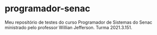 # programador-senac
Meu repositório de testes do curso Programador de Sistemas do Senac ministrado pelo professor Willian Jefferson. Turma 2021.3.151. 
